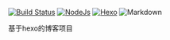 [![Build Status](https://travis-ci.org/beilly/beilly.github.io.svg?branch=source)](https://travis-ci.org/beilly/beilly.github.io) 
[![NodeJs](https://img.shields.io/badge/nodejs-8-green.svg)](https://nodejs.org/) 
[![Hexo](https://img.shields.io/badge/write-hexo-green.svg)](https://hexo.io/)
![Markdown](https://img.shields.io/badge/write-markdown-green.svg)

基于hexo的博客项目